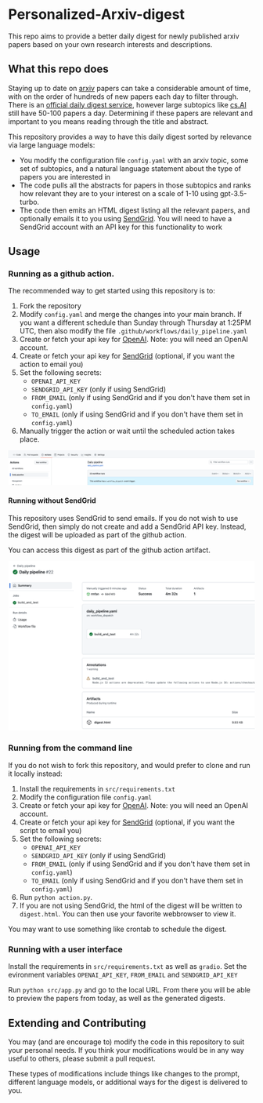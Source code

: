 # Personalized-Arxiv-digest
This repo aims to provide a better daily digest for newly published arxiv papers based on your own research interests and descriptions.

## What this repo does

Staying up to date on [arxiv](https://arxiv.org) papers can take a considerable amount of time, with on the order of hundreds of new papers each day to filter through. There is an [official daily digest service](https://info.arxiv.org/help/subscribe.html), however large subtopics like [cs.AI](https://arxiv.org/list/cs.AI/recent) still have 50-100 papers a day. Determining if these papers are relevant and important to you means reading through the title and abstract.

This repository provides a way to have this daily digest sorted by relevance via large language models:

* You modify the configuration file `config.yaml` with an arxiv topic, some set of subtopics, and a natural language statement about the type of papers you are interested in
* The code pulls all the abstracts for papers in those subtopics and ranks how relevant they are to your interest on a scale of 1-10 using gpt-3.5-turbo. 
* The code then emits an HTML digest listing all the relevant papers, and optionally emails it to you using [SendGrid](https://sendgrid.com). You will need to have a SendGrid account with an API key for this functionality to work

## Usage

### Running as a github action.

The recommended way to get started using this repository is to:

1. Fork the repository
2. Modify `config.yaml` and merge the changes into your main branch. If you want a different schedule than Sunday through Thursday at 1:25PM UTC, then also modify the file `.github/workflows/daily_pipeline.yaml`
3. Create or fetch your api key for [OpenAI](https://platform.openai.com/account/api-keys). Note: you will need an OpenAI account.
4. Create or fetch your api key for [SendGrid](https://app.SendGrid.com/settings/api_keys) (optional, if you want the action to email you)
5. Set the following secrets:
   - `OPENAI_API_KEY`
   - `SENDGRID_API_KEY` (only if using SendGrid)
   - `FROM_EMAIL` (only if using SendGrid and if you don't have them set in `config.yaml`)
   - `TO_EMAIL` (only if using SendGrid and if you don't have them set in `config.yaml`)
6. Manually trigger the action or wait until the scheduled action takes place.

![artifact](./readme_images/trigger.png)


#### Running without SendGrid

This repository uses SendGrid to send emails. If you do not wish to use SendGrid, then simply do not create and add a SendGrid API key. Instead, the digest will be uploaded as part of the github action.

You can access this digest as part of the github action artifact.

![artifact](./readme_images/artifact.png)

### Running from the command line

If you do not wish to fork this repository, and would prefer to clone and run it locally instead:

1. Install the requirements in `src/requirements.txt`
2. Modify the configuration file `config.yaml`
3. Create or fetch your api key for [OpenAI](https://platform.openai.com/account/api-keys). Note: you will need an OpenAI account.
4. Create or fetch your api key for [SendGrid](https://app.SendGrid.com/settings/api_keys) (optional, if you want the script to email you)
5. Set the following secrets:
   - `OPENAI_API_KEY`
   - `SENDGRID_API_KEY` (only if using SendGrid)
   - `FROM_EMAIL` (only if using SendGrid and if you don't have them set in `config.yaml`)
   - `TO_EMAIL` (only if using SendGrid and if you don't have them set in `config.yaml`)
6. Run `python action.py`.
7. If you are not using SendGrid, the html of the digest will be written to `digest.html`. You can then use your favorite webbrowser to view it.

You may want to use something like crontab to schedule the digest.

### Running with a user interface

Install the requirements in `src/requirements.txt` as well as `gradio`. Set the evironment variables `OPENAI_API_KEY`, `FROM_EMAIL` and `SENDGRID_API_KEY`

Run `python src/app.py` and go to the local URL. From there you will be able to preview the papers from today, as well as the generated digests.

## Extending and Contributing

You may (and are encourage to) modify the code in this repository to suit your personal needs. If you think your modifications would be in any way useful to others, please submit a pull request.

These types of modifications include things like changes to the prompt, different language models, or additional ways for the digest is delivered to you.
